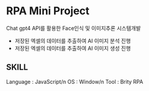 # RPA Mini Project
Chat gpt4 API를 활용한 Face인식 및 이미지추론 시스템개발

- 저장된 엑셀의 데이터를 추출하여 AI 이미지 분석 진행
- 저장된 엑셀의 데이터를 추출하여 AI 이미지 생성 진행

## SKILL
Language : JavaScript/n
OS : Window/n
Tool : Brity RPA
